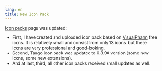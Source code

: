 ```yaml
---
lang: en
title: New Icon Pack
---
```

[Icon packs](/en/iconpack) page was updated:
- First, I have created and uploaded icon pack based on [VisualPharm](http://visualpharm.com/hadware_icon_set/) free icons. It is relatively small and consist from only 13 icons, but these icons are very professional and good-looking.
- Second, Tango icon pack was updated to 0.8.90 version (some new icons, some new extensions).
- And at last, third, all other icon packs received small updates as well.
